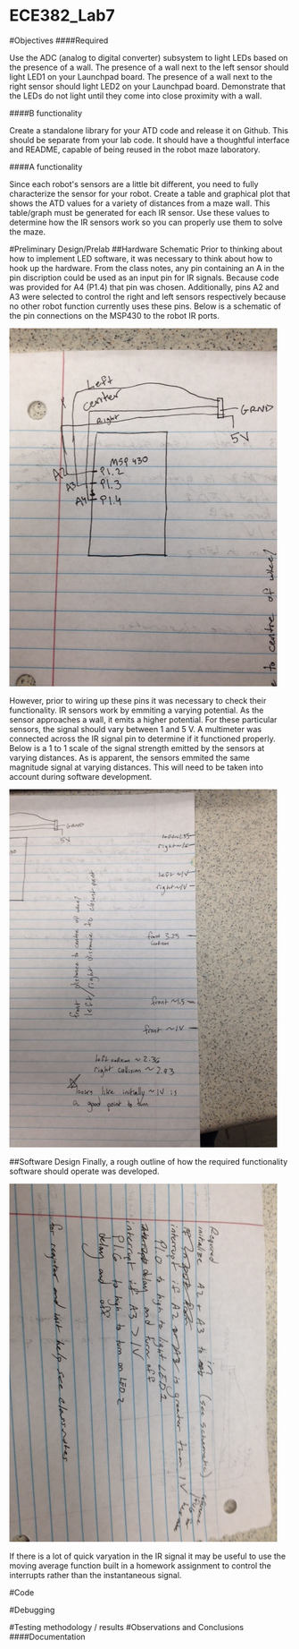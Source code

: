ECE382_Lab7
===========
#Objectives
####Required

Use the ADC (analog to digital converter) subsystem to light LEDs based on the presence of a wall. The presence of a wall next to the left sensor should light LED1 on your Launchpad board. The presence of a wall next to the right sensor should light LED2 on your Launchpad board. Demonstrate that the LEDs do not light until they come into close proximity with a wall.

####B functionality

Create a standalone library for your ATD code and release it on Github. This should be separate from your lab code. It should have a thoughtful interface and README, capable of being reused in the robot maze laboratory.

####A functionality

Since each robot's sensors are a little bit different, you need to fully characterize the sensor for your robot. Create a table and graphical plot that shows the ATD values for a variety of distances from a maze wall. This table/graph must be generated for each IR sensor. Use these values to determine how the IR sensors work so you can properly use them to solve the maze.

#Preliminary Design/Prelab
##Hardware Schematic
Prior to thinking about how to implement LED software, it was necessary to think about how to hook up the hardware. From the class notes, any pin containing an A in the pin discription could be used as an input pin for IR signals. Because code was provided for A4 (P1.4) that pin was chosen. Additionally, pins A2 and A3 were selected to control the right and left sensors respectively because no other robot function currently uses these pins. Below is a schematic of the pin connections on the MSP430 to the robot IR ports. 

![alt tag](https://raw.githubusercontent.com/seanbapty/ECE382_Lab7/master/hardware%20schematic%20for%20IR%20sensors.jpg)

However, prior to wiring up these pins it was necessary to check their functionality. IR sensors work by emmiting a varying potential. As the sensor approaches a wall, it emits a higher potential. For these particular sensors, the signal should vary between 1 and 5 V. A multimeter was connected across the IR signal pin to determine if it functioned properly. Below is a 1 to 1 scale of the signal strength emitted by the sensors at varying distances. As is apparent, the sensors emmited the same magnitude signal at varying distances. This will need to be taken into account during software development.

![alt tag](https://raw.githubusercontent.com/seanbapty/ECE382_Lab7/master/IR%20distance%20scale.jpg)

##Software Design
Finally, a rough outline of how the required functionality software should operate was developed.

![alt tag](https://raw.githubusercontent.com/seanbapty/ECE382_Lab7/master/Pseudo%20code--required.jpg)

If there is a lot of quick varyation in the IR signal it may be useful to use the moving average function built in a homework assignment to control the interrupts rather than the instantaneous signal. 

#Code

#Debugging

#Testing methodology / results
#Observations and Conclusions
####Documentation
